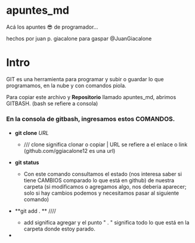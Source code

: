 # apuntes_md
Acá los apuntes  😎 de programador...

hechos por juan p. giacalone para gaspar @JuanGiacalone

# Intro

GIT es una herramienta para programar y subir o guardar lo que programamos, en la nube y con comandos piola.

Para copiar este archivo y **Repositorio** llamado apuntes_md, abrimos GITBASH. (bash se refiere a consola)

### En la consola de gitbash, ingresamos estos COMANDOS.
#### 

  - **git clone** *URL*    
      - /// clone significa clonar o copiar | URL se refiere a el enlace o link (github.com/ggiacalone12 es una url)


  - **git status**
      - Con este comando consultamos el estado (nos interesa saber si tiene CAMBIOS comparado lo que está en github) de nuestra carpeta (si modificamos o agregamos algo, nos deberia aparecer; solo si hay cambios podemos y necesitamos pasar al siguiente comando) 
     
  - **git add . **     //// 
      - add significa agregar y el punto " . " significa todo lo que está en la carpeta donde estoy parado.
  - 
  
